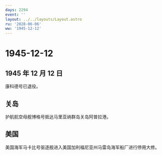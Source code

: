 ```yaml
---
days: 2294
event: ''
layout: ../../layouts/Layout.astro
ru: '2028-06-06'
ww: '1945-12-12'
---
```


# 1945-12-12

## 1945 年 12 月 12 日

康科德号已退役。

## 关岛

护航航空母舰博格号抵达马里亚纳群岛关岛阿普拉港。

## 美国

美国海军马卡比号驱逐舰进入美国加利福尼亚州马雷岛海军船厂进行停用大修。